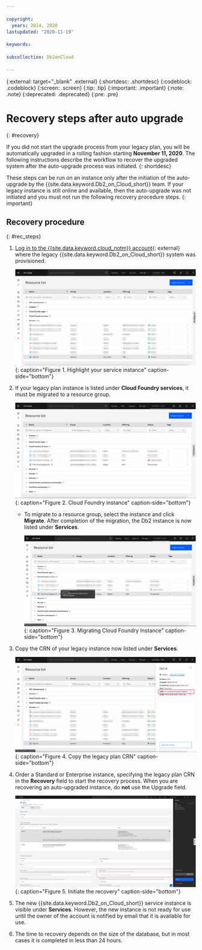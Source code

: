 ```yaml
---

copyright:
  years: 2014, 2020
lastupdated: "2020-11-19"

keywords: 

subcollection: Db2onCloud

---
```


<!-- Attribute definitions --> 
{:external: target="_blank" .external}
{:shortdesc: .shortdesc}
{:codeblock: .codeblock}
{:screen: .screen}
{:tip: .tip}
{:important: .important}
{:note: .note}
{:deprecated: .deprecated}
{:pre: .pre}

# Recovery steps after auto upgrade
{: #recovery}

If you did not start the upgrade process from your legacy plan, you will be automatically upgraded in a rolling fashion starting **November 11, 2020**. The following instructions describe the workflow to recover the upgraded system after the auto-upgrade process was initiated.
{: shortdesc}

These steps can be run on an instance only after the initiation of the auto-upgrade by the {{site.data.keyword.Db2_on_Cloud_short}} team. If your legacy instance is still online and available, then the auto-upgrade was not initiated and you must not run the following recovery procedure steps.
{: important}

## Recovery procedure
{: #rec_steps}

1. [Log in to the {{site.data.keyword.cloud_notm}} account](http://cloud.ibm.com){: external} where the legacy {{site.data.keyword.Db2_on_Cloud_short}} system was provisioned.

   ![List of instances](images/recovery_instance_list_blur.png "List of instances"){: caption="Figure 1. Highlight your service instance" caption-side="bottom"}

2. If your legacy plan instance is listed under **Cloud Foundry services**, it must be migrated to a resource group. 

   ![Cloud Foundry instance](images/recovery_cf_blur.png "Cloud Foundry instance"){: caption="Figure 2. Cloud Foundry instance" caption-side="bottom"}

   - To migrate to a resource group, select the instance and click **Migrate**. After completion of the migration, the Db2 instance is now listed under **Services**.

     ![Cloud Foundry Migration](images/recovery_cf_migration_blur.png "Cloud Foundry Migration"){: caption="Figure 3. Migrating Cloud Foundry Instance" caption-side="bottom"}

3. Copy the CRN of your legacy instance now listed under **Services**.

   ![Copy the legacy plan CRN](images/recovery_CRN_blur.png "Copy the legacy plan CRN"){: caption="Figure 4. Copy the legacy plan CRN" caption-side="bottom"}

4. Order a Standard or Enterprise instance, specifying the legacy plan CRN in the **Recovery** field to start the recovery process. When you are recovering an auto-upgraded instance, do **not** use the Upgrade field.

   ![Initiate the recovery](images/recovery_v2.png "Initiate the recovery"){: caption="Figure 5. Initiate the recovery" caption-side="bottom"}

5. The new {{site.data.keyword.Db2_on_Cloud_short}} service instance is visible under **Services**. However, the new instance is not ready for use until the owner of the account is notified by email that it is available for use.

6. The time to recovery depends on the size of the database, but in most cases it is completed in less than 24 hours.

